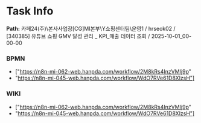 # Task Info

**Path:** 카페24(주)\본사사업장\[CG]MI본부\Y쇼핑센터팀\운영1 / hrseok02 / [340385] 유튜브 쇼핑 GMV 달성 관리 _ KPI_매출 데이터 조회 / 2025-10-01_00-00-00

### BPMN
- ["https://n8n-mi-062-web.hanpda.com/workflow/2M8kRs4InzVMIj9p"
- "https://n8n-mi-045-web.hanpda.com/workflow/WdO7RVe61D8XlzsH"]

### WIKI
- ["https://n8n-mi-062-web.hanpda.com/workflow/2M8kRs4InzVMIj9p"
- "https://n8n-mi-045-web.hanpda.com/workflow/WdO7RVe61D8XlzsH"]

